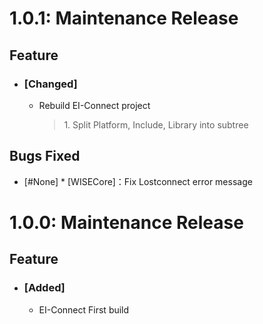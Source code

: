 # 1.0.1: Maintenance Release
 
## Feature
* ### [Changed]

    * Rebuild EI-Connect project
        >1\. Split Platform, Include, Library into subtree
## Bugs Fixed
* [#None]
        * [WISECore]：Fix Lostconnect error message

# 1.0.0: Maintenance Release
 
## Feature
* ### [Added]

    * EI-Connect First build

